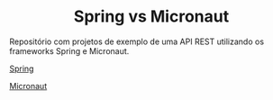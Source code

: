 <h1 align="center"> Spring vs Micronaut</h1>

Repositório com projetos de exemplo de uma API REST utilizando os frameworks Spring e Micronaut. 

[Spring](https://github.com/joaovertelo/spring-api-rest-jpa-example)

[Micronaut](https://github.com/joaovertelo/micronaut-api-rest-jpa-example) 
